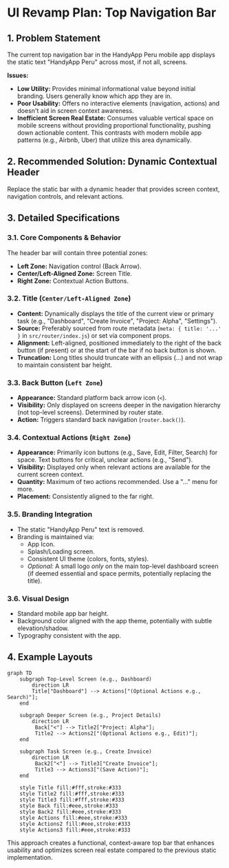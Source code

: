 # UI Revamp Plan: Top Navigation Bar

## 1. Problem Statement

The current top navigation bar in the HandyApp Peru mobile app displays the static text "HandyApp Peru" across most, if not all, screens.

**Issues:**

- **Low Utility:** Provides minimal informational value beyond initial branding. Users generally know which app they are in.
- **Poor Usability:** Offers no interactive elements (navigation, actions) and doesn't aid in screen context awareness.
- **Inefficient Screen Real Estate:** Consumes valuable vertical space on mobile screens without providing proportional functionality, pushing down actionable content. This contrasts with modern mobile app patterns (e.g., Airbnb, Uber) that utilize this area dynamically.

## 2. Recommended Solution: Dynamic Contextual Header

Replace the static bar with a dynamic header that provides screen context, navigation controls, and relevant actions.

## 3. Detailed Specifications

### 3.1. Core Components & Behavior

The header bar will contain three potential zones:

- **Left Zone:** Navigation control (Back Arrow).
- **Center/Left-Aligned Zone:** Screen Title.
- **Right Zone:** Contextual Action Buttons.

### 3.2. Title (`Center/Left-Aligned Zone`)

- **Content:** Dynamically displays the title of the current view or primary task (e.g., "Dashboard", "Create Invoice", "Project: Alpha", "Settings").
- **Source:** Preferably sourced from route metadata (`meta: { title: '...' }` in `src/router/index.js`) or set via component props.
- **Alignment:** Left-aligned, positioned immediately to the right of the back button (if present) or at the start of the bar if no back button is shown.
- **Truncation:** Long titles should truncate with an ellipsis (...) and not wrap to maintain consistent bar height.

### 3.3. Back Button (`Left Zone`)

- **Appearance:** Standard platform back arrow icon (`<`).
- **Visibility:** Only displayed on screens deeper in the navigation hierarchy (not top-level screens). Determined by router state.
- **Action:** Triggers standard back navigation (`router.back()`).

### 3.4. Contextual Actions (`Right Zone`)

- **Appearance:** Primarily icon buttons (e.g., Save, Edit, Filter, Search) for space. Text buttons for critical, unclear actions (e.g., "Send").
- **Visibility:** Displayed only when relevant actions are available for the current screen context.
- **Quantity:** Maximum of two actions recommended. Use a "..." menu for more.
- **Placement:** Consistently aligned to the far right.

### 3.5. Branding Integration

- The static "HandyApp Peru" text is removed.
- Branding is maintained via:
  - App Icon.
  - Splash/Loading screen.
  - Consistent UI theme (colors, fonts, styles).
  - _Optional:_ A small logo _only_ on the main top-level dashboard screen (if deemed essential and space permits, potentially replacing the title).

### 3.6. Visual Design

- Standard mobile app bar height.
- Background color aligned with the app theme, potentially with subtle elevation/shadow.
- Typography consistent with the app.

## 4. Example Layouts

```mermaid
graph TD
    subgraph Top-Level Screen (e.g., Dashboard)
        direction LR
        Title["Dashboard"] --> Actions["(Optional Actions e.g., Search)"];
    end

    subgraph Deeper Screen (e.g., Project Details)
        direction LR
         Back["<"] --> Title2["Project: Alpha"];
         Title2 --> Actions2["(Optional Actions e.g., Edit)"];
    end

    subgraph Task Screen (e.g., Create Invoice)
        direction LR
         Back2["<"] --> Title3["Create Invoice"];
         Title3 --> Actions3["(Save Action)"];
    end

    style Title fill:#fff,stroke:#333
    style Title2 fill:#fff,stroke:#333
    style Title3 fill:#fff,stroke:#333
    style Back fill:#eee,stroke:#333
    style Back2 fill:#eee,stroke:#333
    style Actions fill:#eee,stroke:#333
    style Actions2 fill:#eee,stroke:#333
    style Actions3 fill:#eee,stroke:#333
```

This approach creates a functional, context-aware top bar that enhances usability and optimizes screen real estate compared to the previous static implementation.

